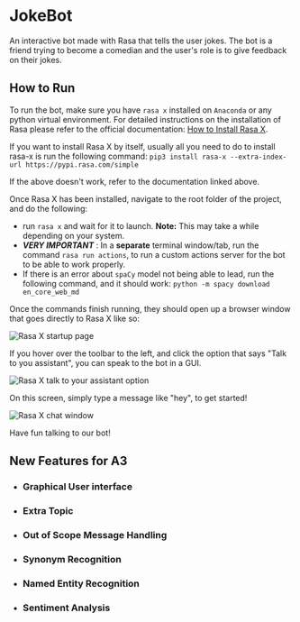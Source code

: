 # JokeBot
An interactive bot made with Rasa that tells the user jokes. The bot is a friend trying to become a comedian and the user's role is to give feedback on their jokes. 

## How to Run
To run the bot, make sure you have `rasa x` installed on `Anaconda` or any python virtual environment. For detailed instructions on the installation of Rasa please refer to the official documentation: [How to Install Rasa X](https://rasa.com/docs/rasa-x/installation-and-setup/install/local-mode).

If you want to install Rasa X by itself, usually all you need to do to install rasa-x is run the following command:
```pip3 install rasa-x --extra-index-url https://pypi.rasa.com/simple```

If the above doesn't work, refer to the documentation linked above.


Once Rasa X has been installed, navigate to the root folder of the project, and do the following:
 - run `rasa x` and wait for it to launch. **Note:** This may take a while depending on your system.
 - _**VERY IMPORTANT**_ : In a **separate** terminal window/tab, run the command `rasa run actions`, to run a custom actions server for the bot to be able to work properly.
- If there is an error about `spaCy` model not being able to lead, run the following command, and it should work: `python -m spacy download en_core_web_md`

Once the commands finish running, they should open up a browser window that goes directly to Rasa X like so:

![Rasa X startup page](images/rasaxhome.png)

If you hover over the toolbar to the left, and click the option that says "Talk to you assistant", you can speak to the bot in a GUI.

![Rasa X talk to your assistant option](images/rasaxtalk.png)

On this screen, simply type a message like "hey", to get started!

![Rasa X chat window](images/rasaxchat.png)

Have fun talking to our bot!

## New Features for A3
 - ### Graphical User interface
 - ### Extra Topic
 - ### Out of Scope Message Handling
 - ### Synonym Recognition
 - ### Named Entity Recognition
 - ### Sentiment Analysis
